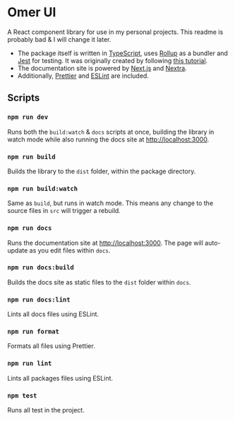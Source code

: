 # Omer UI

A React component library for use in my personal projects. This readme is probably bad & I will change it later.

- The package itself is written in [TypeScript](https://www.typescriptlang.org/), uses [Rollup](https://rollupjs.org/) as a bundler and [Jest](https://jestjs.io/) for testing. It was originally created by following [this tutorial](https://youtu.be/XHQi5a0TmMc).
- The documentation site is powered by [Next.js](https://nextjs.org/) and [Nextra](https://nextra.site/).
- Additionally, [Prettier](https://prettier.io/) and [ESLint](https://eslint.org/) are included.

## Scripts

### `npm run dev`

Runs both the `build:watch` & `docs` scripts at once, building the library in watch mode while also running the docs site at [http://localhost:3000](http://localhost:3000).

### `npm run build`

Builds the library to the `dist` folder, within the package directory.

### `npm run build:watch`

Same as `build`, but runs in watch mode. This means any change to the source files in `src` will trigger a rebuild.

### `npm run docs`

Runs the documentation site at [http://localhost:3000](http://localhost:3000). The page will auto-update as you edit files within `docs`.

### `npm run docs:build`

Builds the docs site as static files to the `dist` folder within `docs`.

### `npm run docs:lint`

Lints all docs files using ESLint.

### `npm run format`

Formats all files using Prettier.

### `npm run lint`

Lints all packages files using ESLint.

### `npm test`

Runs all test in the project.
